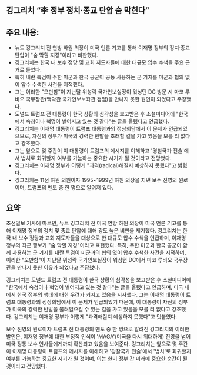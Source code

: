 ## 깅그리치 “李 정부 정치·종교 탄압 숨 막힌다”

## 주요 내용:
*   뉴트 깅그리치 전 연방 하원 의장이 미국 언론 기고를 통해 이재명 정부의 정치·종교 탄압이 "숨 막힐 지경"이라고 비판했다.
*   깅그리치는 한국 내 보수 정당 및 교회 지도자들에 대한 대규모 압수 수색을 주요 근거로 들었다.
*   특히 내란 특검이 주한 미군과 한국 공군이 공동 사용하는 군 기지를 미군과 협의 없이 압수 수색한 사건을 지적했다.
*   그는 이러한 "오만함"이 지난달 위성락 국가안보실장이 워싱턴 DC 방문 시 마코 루비오 국무장관(백악관 국가안보보좌관 겸임)을 만나지 못한 원인이 되었다고 주장했다.
*   도널드 트럼프 전 대통령이 한국 상황의 심각성을 보고받은 후 소셜미디어에 "한국에서 숙청이나 혁명이 벌어지고 있는 것 같다"는 글을 올렸다고 언급했다.
*   깅그리치는 이재명 대통령이 트럼프 대통령과의 정상회담에서 이 문제가 언급되었으므로, 자신의 정부가 미국의 강력한 반발을 초래할 길을 가고 있음을 모를 리 없다고 강조했다.
*   그는 앞으로 몇 주간이 이 대통령이 트럼프의 메시지를 이해하고 '경찰국가 전술'에서 법치로 회귀할지 여부를 가늠하는 중요한 시기가 될 것이라고 전망했다.
*   깅그리치는 이재명 정부가 이렇게 "과격(radical)해질지 예상하지 못했다"고 밝혔다.
*   깅그리치는 11선 하원 의원이자 1995~1999년 하원 의장을 지낸 보수 진영의 원로이며, 트럼프의 멘토 중 한 명으로 알려져 있다.

## 요약

조선일보 기사에 따르면, 뉴트 깅그리치 전 미국 연방 하원 의장이 미국 언론 기고를 통해 이재명 정부의 정치 및 종교 탄압에 대해 강도 높은 비판을 제기했다. 깅그리치는 한국 내 보수 정당과 교회 지도자들을 대상으로 한 대규모 압수 수색을 언급하며, 이재명 정부의 최근 행보가 "숨 막힐 지경"이라고 표현했다. 특히, 주한 미군과 한국 공군이 함께 사용하는 군 기지를 내란 특검이 미군과의 협의 없이 압수 수색한 사건을 지적하며, 이러한 "오만함"이 지난달 위성락 국가안보실장이 워싱턴 DC에서 마코 루비오 국무장관을 만나지 못한 이유가 되었다고 주장했다.

깅그리치는 도널드 트럼프 전 대통령이 한국 상황의 심각성을 보고받은 후 소셜미디어에 "한국에서 숙청이나 혁명이 벌어지고 있는 것 같다"는 글을 올렸다고 언급하며, 미국 내에서 한국 정부의 행태에 대한 우려가 커지고 있음을 시사했다. 그는 이재명 대통령이 트럼프 대통령과의 정상회담에서 이 문제가 언급되었기 때문에, 이 대통령이 자신의 정부가 미국의 강력한 반발을 불러일으킬 수 있는 길을 가고 있음을 모를 리 없다고 강조했다. 깅그리치는 이재명 정부가 이렇게 "과격해질지 예상하지 못했다"고 덧붙였다.

보수 진영의 원로이자 트럼프 전 대통령의 멘토 중 한 명으로 알려진 깅그리치의 이러한 발언은, 이재명 정부에 대한 부정적 인식이 'MAGA'(미국을 다시 위대하게) 진영을 넘어 미국 정통 보수 인사들에게까지 확산되고 있음을 보여준다. 깅그리치는 앞으로 몇 주간이 이재명 대통령이 트럼프의 메시지를 이해하고 '경찰국가 전술'에서 '법치'로 회귀할지 여부를 가늠하는 중요한 시기가 될 것이며, 이는 한미 정부 간 미래에 중요한 순간이 될 것이라고 전망했다.